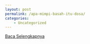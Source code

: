 ```yaml
---
layout: post
permalink: /apa-mimpi-basah-itu-dosa/
categories:
    - Uncategorized
---
```


[Baca Selengkapnya](/01)